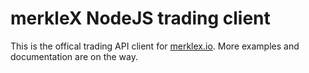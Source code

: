 merkleX NodeJS trading client
=============================

This is the offical trading API client for [merklex.io](https://merklex.io). More examples and documentation are on the way.
